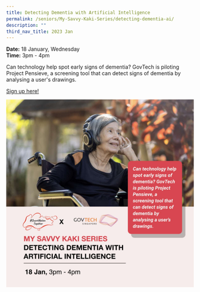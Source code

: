 ```yaml
---
title: Detecting Dementia with Artificial Intelligence
permalink: /seniors/My-Savvy-Kaki-Series/detecting-dementia-ai/
description: ""
third_nav_title: 2023 Jan
---
```


**Date:** 18 January, Wednesday
<br> **Time:** 3pm - 4pm

Can technology help spot early signs of dementia? GovTech is piloting Project Pensieve, a screening tool that can detect signs of dementia by analysing a user's drawings. 

[Sign up here!](https://go.gov.sg/seniors-pensieve-jan23)

![free webinar on detecting dementia with artificial intelligence](/images/Jan%202023/Seniors_18%20Jan2023.jpeg)
